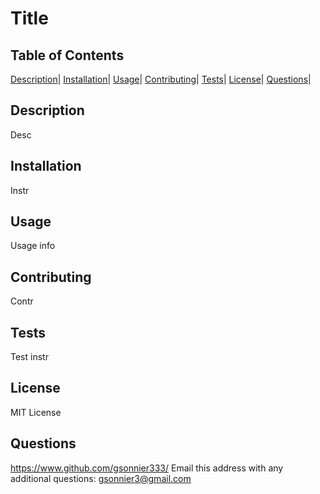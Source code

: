 # Title
  
  ## Table of Contents
  [Description](#description)|
  [Installation](#installation)|
  [Usage](#usage)|
  [Contributing](#contributing)|
  [Tests](#tests)|
  [License](#license)|
  [Questions](#questions)|
  
  ## Description
  Desc
  
  ## Installation
  Instr
  
  ## Usage
  Usage info
  
  ## Contributing
  Contr
  
  ## Tests
  Test instr
  
  ## License
  MIT License
  
  ## Questions
  https://www.github.com/gsonnier333/
  Email this address with any additional questions: gsonnier3@gmail.com
